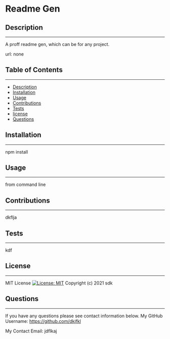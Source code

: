 # Readme Gen
 
## Description 
---
A proff readme gen, which can be for any project.
    
url: none

## Table of Contents
---
* [Description](#Description)
* [Installation](#Installation)
* [Usage](#Usage)
* [Contributions](#Contributions)
* [Tests](#Tests)
* [license](#license)
* [Questions](#Questions)
    
## Installation 
---
npm install

## Usage 
---
from command line

## Contributions
---
dkflja
    
## Tests 
---
kdf

## License
---
MIT License
[![License: MIT](https://img.shields.io/badge/License-MIT-yellow.svg)](https://opensource.org/licenses/MIT)
Copyright (c) 2021 sdk 

## Questions 
---
If you have any questions please see contact information below.
My GitHub Username: https://github.com/dkjfkl
    
My Contact Email: jdflkaj
